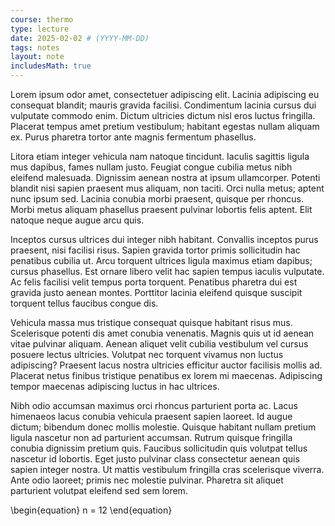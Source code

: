 ```yaml
---
course: thermo
type: lecture
date: 2025-02-02 # (YYYY-MM-DD)
tags: notes
layout: note
includesMath: true
---
```

Lorem ipsum odor amet, consectetuer adipiscing elit. Lacinia adipiscing eu consequat blandit; mauris gravida facilisi. Condimentum lacinia cursus dui vulputate commodo enim. Dictum ultricies dictum nisl eros luctus fringilla. Placerat tempus amet pretium vestibulum; habitant egestas nullam aliquam ex. Purus pharetra tortor ante magnis fermentum phasellus.

Litora etiam integer vehicula nam natoque tincidunt. Iaculis sagittis ligula mus dapibus, fames nullam justo. Feugiat congue cubilia metus nibh eleifend malesuada. Dignissim aenean nostra at ipsum ullamcorper. Potenti blandit nisi sapien praesent mus aliquam, non taciti. Orci nulla metus; aptent nunc ipsum sed. Lacinia conubia morbi praesent, quisque per rhoncus. Morbi metus aliquam phasellus praesent pulvinar lobortis felis aptent. Elit natoque neque augue arcu quis.

Inceptos cursus ultrices dui integer nibh habitant. Convallis inceptos purus praesent, nisi facilisi risus. Sapien gravida tortor primis sollicitudin hac penatibus cubilia ut. Arcu torquent ultrices ligula maximus etiam dapibus; cursus phasellus. Est ornare libero velit hac sapien tempus iaculis vulputate. Ac felis facilisi velit tempus porta torquent. Penatibus pharetra dui est gravida justo aenean montes. Porttitor lacinia eleifend quisque suscipit torquent tellus faucibus congue dis.

Vehicula massa mus tristique consequat quisque habitant risus mus. Scelerisque potenti dis amet conubia venenatis. Magnis quis ut id aenean vitae pulvinar aliquam. Aenean aliquet velit cubilia vestibulum vel cursus posuere lectus ultricies. Volutpat nec torquent vivamus non luctus adipiscing? Praesent lacus nostra ultricies efficitur auctor facilisis mollis ad. Placerat netus finibus tristique penatibus ex lorem mi maecenas. Adipiscing tempor maecenas adipiscing luctus in hac ultrices.

Nibh odio accumsan maximus orci rhoncus parturient porta ac. Lacus himenaeos lacus conubia vehicula praesent sapien laoreet. Id augue dictum; bibendum donec mollis molestie. Quisque habitant nullam pretium ligula nascetur non ad parturient accumsan. Rutrum quisque fringilla conubia dignissim pretium quis. Faucibus sollicitudin quis volutpat tellus nascetur id lobortis. Eget justo pulvinar class consectetur aenean quis sapien integer nostra. Ut mattis vestibulum fringilla cras scelerisque viverra. Ante odio laoreet; primis nec molestie pulvinar. Pharetra sit aliquet parturient volutpat eleifend sed sem lorem.

\begin{equation}
    n = 12
\end{equation}